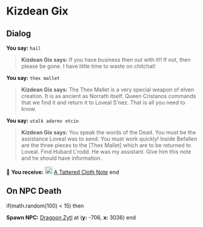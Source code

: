 # Kizdean Gix
## Dialog

**You say:** `hail`



>**Kizdean Gix says:** If you have business then out with it!! If not, then please be gone. I have little time to waste on chitchat!

**You say:** `thex mallet`



>**Kizdean Gix says:** The Thex Mallet is a very special weapon of elven creation. It is as ancient as Norrath itself. Queen Cristanos commands that we find it and return it to Loveal S'nez. That is all you need to know.

**You say:** `utalk adarev otcin`



>**Kizdean Gix says:** You speak the words of the Dead. You must be the assistance Loveal was to send. You must work quickly! Inside Befallen are the three pieces to the [Thex Mallet] which are to be returned to Loveal. Find Hubard L'rodd. He was my assistant. Give him this note and he should have information.


 &#127873; **You receive:**  <img style="background:url(/static/icons/blank_slot.gif);width:20px;height:20px;" src="/static/icons/item_504.png" alt="" /> <a
                                href="/item/18891" data-url="18891" class="tooltip-link link">A Tattered Cloth Note</a>
end

## On NPC Death

if(math.random(100) < 15) then


**Spawn NPC:**  [Dragoon Zytl](/npc/21141) at (**y:** -706, **x:** 3036)
end

